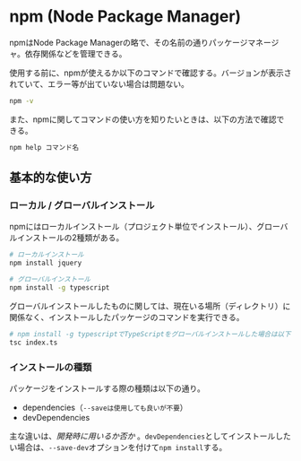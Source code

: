 # npm (Node Package Manager)

npmはNode Package Managerの略で、その名前の通りパッケージマネージャ。依存関係などを管理できる。

使用する前に、npmが使えるか以下のコマンドで確認する。バージョンが表示されていて、エラー等が出ていない場合は問題ない。

```bash
npm -v
```

また、npmに関してコマンドの使い方を知りたいときは、以下の方法で確認できる。

```bash
npm help コマンド名
```

## 基本的な使い方

### ローカル / グローバルインストール
npmにはローカルインストール（プロジェクト単位でインストール）、グローバルインストールの2種類がある。

```bash
# ローカルインストール
npm install jquery

# グローバルインストール
npm install -g typescript
```

グローバルインストールしたものに関しては、現在いる場所（ディレクトリ）に関係なく、インストールしたパッケージのコマンドを実行できる。

```bash
# npm install -g typescriptでTypeScriptをグローバルインストールした場合は以下のように実行できる
tsc index.ts
```

### インストールの種類

パッケージをインストールする際の種類は以下の通り。

- dependencies（`--saveは使用しても良いが不要`）
- devDependencies

主な違いは、*開発時に用いるか否か* 。`devDependencies`としてインストールしたい場合は、`--save-dev`オプションを付けて`npm install`する。
